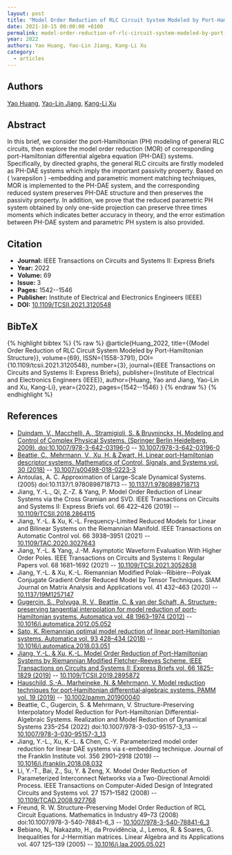 ```yaml
---
layout: post
title: "Model Order Reduction of RLC Circuit System Modeled by Port-Hamiltonian Structure"
date: 2021-10-15 00:00:00 +0100
permalink: model-order-reduction-of-rlc-circuit-system-modeled-by-port-hamiltonian-structure
year: 2022
authors: Yao Huang, Yao-Lin Jiang, Kang-Li Xu
category:
  - articles
---
```

 
## Authors
[Yao Huang](authors/yao_huang), [Yao-Lin Jiang](authors/yaolin_jiang), [Kang-Li Xu](authors/kangli_xu)
 
## Abstract
In this brief, we consider the port-Hamiltonian (PH) modeling of general RLC circuits, then explore the model order reduction (MOR) of corresponding port-Hamiltonian differential algebra equation (PH-DAE) systems. Specifically, by directed graphs, the general RLC circuits are firstly modeled as PH-DAE systems which imply the important passivity property. Based on \( \varepsilon  \) -embedding and parametric moment matching techniques, MOR is implemented to the PH-DAE system, and the corresponding reduced system preserves PH-DAE structure and then preserves the passivity property. In addition, we prove that the reduced parametric PH system obtained by only one-side projection can preserve three times moments which indicates better accuracy in theory, and the error estimation between PH-DAE system and parametric PH system is also provided.
 
## Citation
- **Journal:** IEEE Transactions on Circuits and Systems II: Express Briefs
- **Year:** 2022
- **Volume:** 69
- **Issue:** 3
- **Pages:** 1542--1546
- **Publisher:** Institute of Electrical and Electronics Engineers (IEEE)
- **DOI:** [10.1109/TCSII.2021.3120548](https://doi.org/10.1109/TCSII.2021.3120548)
 
## BibTeX
{% highlight bibtex %}
{% raw %}
@article{Huang_2022,
  title={{Model Order Reduction of RLC Circuit System Modeled by Port-Hamiltonian Structure}},
  volume={69},
  ISSN={1558-3791},
  DOI={10.1109/tcsii.2021.3120548},
  number={3},
  journal={IEEE Transactions on Circuits and Systems II: Express Briefs},
  publisher={Institute of Electrical and Electronics Engineers (IEEE)},
  author={Huang, Yao and Jiang, Yao-Lin and Xu, Kang-Li},
  year={2022},
  pages={1542--1546}
}
{% endraw %}
{% endhighlight %}
 
## References
- [Duindam, V., Macchelli, A., Stramigioli, S. & Bruyninckx, H. Modeling and Control of Complex Physical Systems. (Springer Berlin Heidelberg, 2009). doi:10.1007/978-3-642-03196-0](modeling-and-control-of-complex-physical-systems) -- [10.1007/978-3-642-03196-0](https://doi.org/10.1007/978-3-642-03196-0)
- [Beattie, C., Mehrmann, V., Xu, H. & Zwart, H. Linear port-Hamiltonian descriptor systems. Mathematics of Control, Signals, and Systems vol. 30 (2018)](linear-port-hamiltonian-descriptor-systems) -- [10.1007/s00498-018-0223-3](https://doi.org/10.1007/s00498-018-0223-3)
- Antoulas, A. C. Approximation of Large-Scale Dynamical Systems. (2005) doi:10.1137/1.9780898718713 -- [10.1137/1.9780898718713](https://doi.org/10.1137/1.9780898718713)
- Jiang, Y.-L., Qi, Z.-Z. & Yang, P. Model Order Reduction of Linear Systems via the Cross Gramian and SVD. IEEE Transactions on Circuits and Systems II: Express Briefs vol. 66 422–426 (2019) -- [10.1109/TCSII.2018.2864115](https://doi.org/10.1109/TCSII.2018.2864115)
- Jiang, Y.-L. & Xu, K.-L. Frequency-Limited Reduced Models for Linear and Bilinear Systems on the Riemannian Manifold. IEEE Transactions on Automatic Control vol. 66 3938–3951 (2021) -- [10.1109/TAC.2020.3027643](https://doi.org/10.1109/TAC.2020.3027643)
- Jiang, Y.-L. & Yang, J.-M. Asymptotic Waveform Evaluation With Higher Order Poles. IEEE Transactions on Circuits and Systems I: Regular Papers vol. 68 1681–1692 (2021) -- [10.1109/TCSI.2021.3052838](https://doi.org/10.1109/TCSI.2021.3052838)
- Jiang, Y.-L. & Xu, K.-L. Riemannian Modified Polak--Ribière--Polyak Conjugate Gradient Order Reduced Model by Tensor Techniques. SIAM Journal on Matrix Analysis and Applications vol. 41 432–463 (2020) -- [10.1137/19M1257147](https://doi.org/10.1137/19M1257147)
- [Gugercin, S., Polyuga, R. V., Beattie, C. & van der Schaft, A. Structure-preserving tangential interpolation for model reduction of port-Hamiltonian systems. Automatica vol. 48 1963–1974 (2012)](structure-preserving-tangential-interpolation-for-model-reduction-of-port-hamiltonian-systems) -- [10.1016/j.automatica.2012.05.052](https://doi.org/10.1016/j.automatica.2012.05.052)
- [Sato, K. Riemannian optimal model reduction of linear port-Hamiltonian systems. Automatica vol. 93 428–434 (2018)](riemannian-optimal-model-reduction-of-linear-port-hamiltonian-systems) -- [10.1016/j.automatica.2018.03.051](https://doi.org/10.1016/j.automatica.2018.03.051)
- [Jiang, Y.-L. & Xu, K.-L. Model Order Reduction of Port-Hamiltonian Systems by Riemannian Modified Fletcher–Reeves Scheme. IEEE Transactions on Circuits and Systems II: Express Briefs vol. 66 1825–1829 (2019)](model-order-reduction-of-port-hamiltonian-systems-by-riemannian-modified-fletcher-reeves-scheme) -- [10.1109/TCSII.2019.2895872](https://doi.org/10.1109/TCSII.2019.2895872)
- [Hauschild, S.-A., Marheineke, N. & Mehrmann, V. Model reduction techniques for port‐Hamiltonian differential‐algebraic systems. PAMM vol. 19 (2019)](model-reduction-techniques-for-port-hamiltonian-differential-algebraic-systems) -- [10.1002/pamm.201900040](https://doi.org/10.1002/pamm.201900040)
- Beattie, C., Gugercin, S. & Mehrmann, V. Structure-Preserving Interpolatory Model Reduction for Port-Hamiltonian Differential-Algebraic Systems. Realization and Model Reduction of Dynamical Systems 235–254 (2022) doi:10.1007/978-3-030-95157-3_13 -- [10.1007/978-3-030-95157-3_13](https://doi.org/10.1007/978-3-030-95157-3_13)
- Jiang, Y.-L., Xu, K.-L. & Chen, C.-Y. Parameterized model order reduction for linear DAE systems via ε-embedding technique. Journal of the Franklin Institute vol. 356 2901–2918 (2019) -- [10.1016/j.jfranklin.2018.08.032](https://doi.org/10.1016/j.jfranklin.2018.08.032)
- Li, Y.-T., Bai, Z., Su, Y. & Zeng, X. Model Order Reduction of Parameterized Interconnect Networks via a Two-Directional Arnoldi Process. IEEE Transactions on Computer-Aided Design of Integrated Circuits and Systems vol. 27 1571–1582 (2008) -- [10.1109/TCAD.2008.927768](https://doi.org/10.1109/TCAD.2008.927768)
- Freund, R. W. Structure-Preserving Model Order Reduction of RCL Circuit Equations. Mathematics in Industry 49–73 (2008) doi:10.1007/978-3-540-78841-6_3 -- [10.1007/978-3-540-78841-6_3](https://doi.org/10.1007/978-3-540-78841-6_3)
- Bebiano, N., Nakazato, H., da Providência, J., Lemos, R. & Soares, G. Inequalities for J-Hermitian matrices. Linear Algebra and its Applications vol. 407 125–139 (2005) -- [10.1016/j.laa.2005.05.021](https://doi.org/10.1016/j.laa.2005.05.021)

